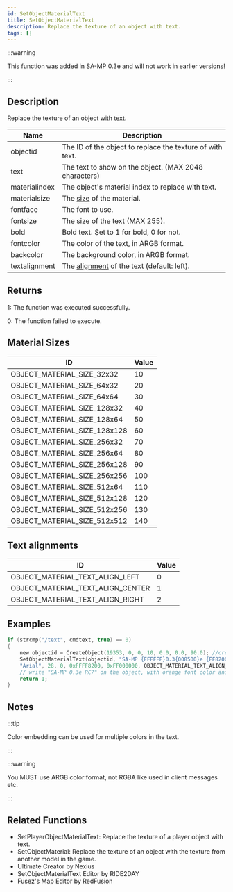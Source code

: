 ```yaml
---
id: SetObjectMaterialText
title: SetObjectMaterialText
description: Replace the texture of an object with text.
tags: []
---
```


:::warning

This function was added in SA-MP 0.3e and will not work in earlier versions!

:::

## Description

Replace the texture of an object with text.


| Name | Description |
|------|-------------|
|objectid | The ID of the object to replace the texture of with text.|
|text | The text to show on the object. (MAX 2048 characters)|
|materialindex | The object's material index to replace with text.|
|materialsize | The [size](#material-sizes) of the material.|
|fontface | The font to use.|
|fontsize | The size of the text (MAX 255).|
|bold | Bold text. Set to 1 for bold, 0 for not.|
|fontcolor | The color of the text, in ARGB format.|
|backcolor | The background color, in ARGB format.|
|textalignment | The [alignment](#text-alignments) of the text (default: left).|


## Returns

 1: The function was executed successfully.

 0: The function failed to execute.

## Material Sizes
| ID | Value |
|------|-------------|
|OBJECT_MATERIAL_SIZE_32x32| 10|
|OBJECT_MATERIAL_SIZE_64x32| 20|
|OBJECT_MATERIAL_SIZE_64x64| 30|
|OBJECT_MATERIAL_SIZE_128x32| 40|
|OBJECT_MATERIAL_SIZE_128x64| 50|
|OBJECT_MATERIAL_SIZE_128x128| 60|
|OBJECT_MATERIAL_SIZE_256x32| 70|
|OBJECT_MATERIAL_SIZE_256x64| 80|
|OBJECT_MATERIAL_SIZE_256x128| 90|
|OBJECT_MATERIAL_SIZE_256x256| 100|
|OBJECT_MATERIAL_SIZE_512x64| 110|
|OBJECT_MATERIAL_SIZE_512x128| 120|
|OBJECT_MATERIAL_SIZE_512x256| 130|
|OBJECT_MATERIAL_SIZE_512x512| 140|

## Text alignments
| ID | Value |
|------|-------------|
|OBJECT_MATERIAL_TEXT_ALIGN_LEFT| 0|
|OBJECT_MATERIAL_TEXT_ALIGN_CENTER| 1|
|OBJECT_MATERIAL_TEXT_ALIGN_RIGHT| 2|

## Examples


```c
if (strcmp("/text", cmdtext, true) == 0)
{
    new objectid = CreateObject(19353, 0, 0, 10, 0.0, 0.0, 90.0); //create the object
    SetObjectMaterialText(objectid, "SA-MP {FFFFFF}0.3{008500}e {FF8200}RC7", 0, OBJECT_MATERIAL_SIZE_256x128,
    "Arial", 28, 0, 0xFFFF8200, 0xFF000000, OBJECT_MATERIAL_TEXT_ALIGN_CENTER);
    // write "SA-MP 0.3e RC7" on the object, with orange font color and black background
    return 1;
}
```


## Notes

:::tip

Color embedding can be used for multiple colors in the text.

:::


:::warning

You MUST use ARGB color format, not RGBA like used in client messages etc.

:::


## Related Functions


-  SetPlayerObjectMaterialText: Replace the texture of a player object with text.
-  SetObjectMaterial: Replace the texture of an object with the texture from another model in the game.
-  Ultimate Creator by Nexius
-  SetObjectMaterialText Editor by RIDE2DAY
-  Fusez's Map Editor by RedFusion